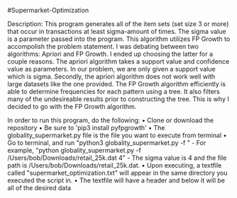 #Supermarket-Optimization 

Description: This program generates all of the item sets (set size 3 or more) that occur in transactions at least sigma-amount of times. The sigma value is a parameter passed into the program. This algorithm utilizes FP Growth to accompolish the problem statement. I was debating between two algorithms: Apriori and FP Growth. I ended up choosing the latter for a couple reasons. The apriori algorithm takes a support value and confidence value as parameters. In our problem, we are only given a support value which is sigma. Secondly, the apriori algorithm does not work well with large datasets like the one provided. The FP Growth algorithm efficiently is able to determine frequencies for each pattern using a tree. It also filters many of the undesireable results prior to constructing the tree. This is why I decided to go with the FP Growth algorithm. 

In order to run this program, do the following:
 • Clone or download the repository
 • Be sure to 'pip3 install pyfpgrowth' 
 • The globality_supermarket.py file is the file you want to execute from terminal • Go to terminal, and run "python3 globality_supermarket.py -f <dat file path> <sigma value> " - For example, "python globality_supermarket.py -f /Users/bob/Downloads/retail_25k.dat 4" - The sigma value is 4 and the file path is /Users/bob/Downloads/retail_25k.dat. 
 • Upon executing, a textfile called "supermarket_optimization.txt" will appear in the same directory you executed the script in. 
 • The textfile will have a header and below it will be all of the desired data 
